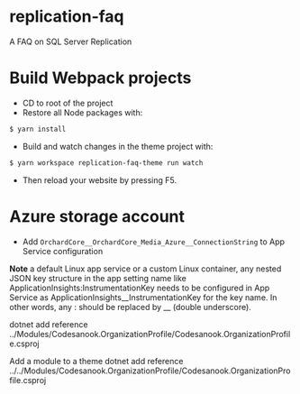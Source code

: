 # replication-faq
A FAQ on SQL Server Replication

# Build Webpack projects
- CD to root of the project
- Restore all Node packages with:
```sh
$ yarn install
```
- Build and watch changes in the theme project with:
```sh
$ yarn workspace replication-faq-theme run watch
```
- Then reload your website by pressing F5.


# Azure storage account 
- Add `OrchardCore__OrchardCore_Media_Azure__ConnectionString` to App Service configuration


**Note** a default Linux app service or a custom Linux container, any nested JSON key structure in the app setting name like ApplicationInsights:InstrumentationKey needs to be configured in App Service as ApplicationInsights__InstrumentationKey for the key name. 
In other words, any : should be replaced by __ (double underscore).


dotnet add reference ../Modules/Codesanook.OrganizationProfile/Codesanook.OrganizationProfile.csproj


Add a module to a theme
dotnet add reference ../../Modules/Codesanook.OrganizationProfile/Codesanook.OrganizationProfile.csproj